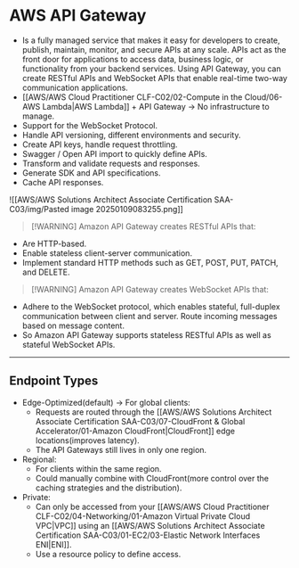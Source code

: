 # AWS API Gateway
- Is a fully managed service that makes it easy for developers to create, publish, maintain, monitor, and secure APIs at any scale. APIs act as the front door for applications to access data, business logic, or functionality from your backend services. Using API Gateway, you can create RESTful APIs and WebSocket APIs that enable real-time two-way communication applications.
- [[AWS/AWS Cloud Practitioner CLF-C02/02-Compute in the Cloud/06-AWS Lambda|AWS Lambda]] + API Gateway -> No infrastructure to manage.
- Support for the WebSocket Protocol.
- Handle API versioning, different environments and security.
- Create API keys, handle request throttling.
- Swagger / Open API import to quickly define APIs.
- Transform and validate requests and responses.
- Generate SDK and API specifications.
- Cache API responses.

![[AWS/AWS Solutions Architect Associate Certification SAA-C03/img/Pasted image 20250109083255.png]]



> [!WARNING] Amazon API Gateway creates RESTful APIs that:

- Are HTTP-based.
- Enable stateless client-server communication.
- Implement standard HTTP methods such as GET, POST, PUT, PATCH, and DELETE.


> [!WARNING] Amazon API Gateway creates WebSocket APIs that:

- Adhere to the WebSocket protocol, which enables stateful, full-duplex communication between client and server. Route incoming messages based on message content.
- So Amazon API Gateway supports stateless RESTful APIs as well as stateful WebSocket APIs.

---

## Endpoint Types
- Edge-Optimized(default) -> For global clients:
	- Requests are routed through the [[AWS/AWS Solutions Architect Associate Certification SAA-C03/07-CloudFront & Global Accelerator/01-Amazon CloudFront|CloudFront]] edge locations(improves latency).
	- The API Gateways still lives in only one region.
- Regional:
	- For clients within the same region.
	- Could manually combine with CloudFront(more control over the caching strategies and the distribution).
- Private:
	- Can only be accessed from your [[AWS/AWS Cloud Practitioner CLF-C02/04-Networking/01-Amazon Virtual Private Cloud VPC|VPC]] using an [[AWS/AWS Solutions Architect Associate Certification SAA-C03/01-EC2/03-Elastic Network Interfaces ENI|ENI]].
	- Use a resource policy to define access.
